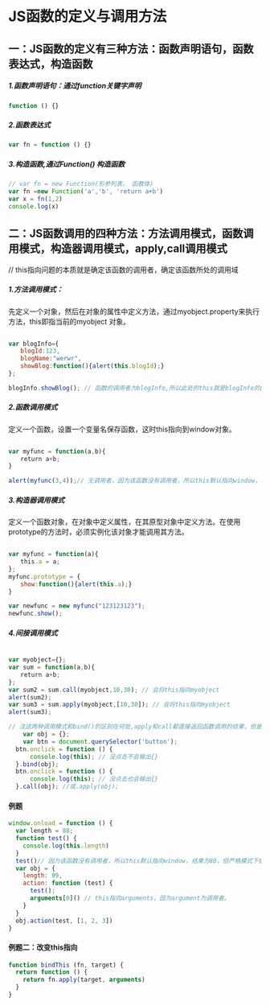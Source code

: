 # JS函数的定义与调用方法
## 一：JS函数的定义有三种方法：函数声明语句，函数表达式，构造函数
##### 1.函数声明语句：通过function关键字声明
```js
function () {}
```
##### 2.函数表达式
```js
var fn = function () {}
```
##### 3.构造函数,通过Function() 构造函数
```js
// var fn = new Function(形参列表， 函数体)
var fn =new Function('a','b', 'return a+b')
var x = fn(1,2)
console.log(x)
```
## 二：JS函数调用的四种方法：方法调用模式，函数调用模式，构造器调用模式，apply,call调用模式
// this指向问题的本质就是确定该函数的调用者，确定该函数所处的调用域
##### 1.方法调用模式：
先定义一个对象，然后在对象的属性中定义方法，通过myobject.property来执行方法，this即指当前的myobject 
对象。
```js

var blogInfo={
　　blogId:123,
　　blogName:"werwr",
　　showBlog:function(){alert(this.blogId);}
};

blogInfo.showBlog(); // 函数的调用者为blogInfo,所以此处的this就是blogInfo的区域
```

##### 2.函数调用模式
定义一个函数，设置一个变量名保存函数，这时this指向到window对象。
```js

var myfunc = function(a,b){
　　return a+b;
}

alert(myfunc(3,4));// 无调用者，因为该函数没有调用者，所以this默认指向window，结果为7，但严格模式下结果为undefined
```

##### 3.构造器调用模式
定义一个函数对象，在对象中定义属性，在其原型对象中定义方法。在使用prototype的方法时，必须实例化该对象才能调用其方法。
```js

var myfunc = function(a){
　　this.a = a;
};
myfunc.prototype = {
　　show:function(){alert(this.a);}
}

var newfunc = new myfunc("123123123");
newfunc.show();
```

##### 4.间接调用模式
```js

var myobject={};
var sum = function(a,b){
　　return a+b;
};
var sum2 = sum.call(myobject,10,30); // 会将this指向myobject
alert(sum2);
var sum3 = sum.apply(myobject,[10,30]); // 会将this指向myobject
alert(sum3);
```
```js
// 注这两种调用模式和bind()的区别在何处,apply和call都直接返回函数调用的结果，但是bind的返回值是一个新的函数。
	var obj = {};
	var btn = document.querySelector('button');
  btn.onclick = function () {
      console.log(this); // 没点击不会输出{}
  }.bind(obj); 
  btn.onclick = function () {
      console.log(this); // 没点击也会输出{}
  }.call(obj); //或.apply(obj); 
```
#### 例题
```js
window.onload = function () {
  var length = 88;
  function test() {
    console.log(this.length) 
  }
  test()// 因为该函数没有调用者，所以this默认指向window，结果为88，但严格模式下结果为undefined
  var obj = {
    length: 99,
    action: function (test) {
      test();
      arguments[0]() // this指向arguments，因为argument为调用者。
    }
  }
  obj.action(test, [1, 2, 3])
}
```
#### 例题二：改变this指向
```js
function bindThis (fn, target) {
  return function () {
    return fn.apply(target, arguments)
  }
}
```